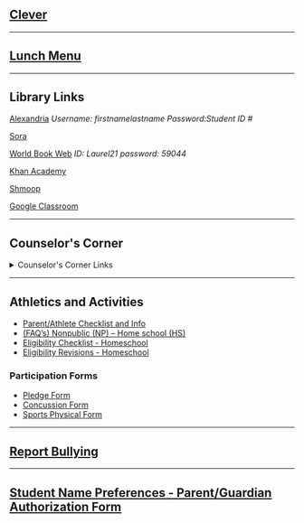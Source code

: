 
## [Clever](https://clever.com/oauth/authorize?channel=clever&client_id=4c63c1cf623dce82caac&confirmed=true&redirect_uri=https%3A%2F%2Fclever.com%2Fin%2Fauth_callback&response_type=code&state=2df4f2ff25aebea51078feee5d49f0ce3c35566f4ab6dff804a62153651b7d62&district_id=572387848389b60100000088)

---
## [Lunch Menu](https://laurelsd.sodexomyway.com/)

---

## Library Links
[Alexandria](https://laurelms.goalexandria.com/) *Username: firstnamelastname Password:Student ID #*

[Sora](https://soraapp.com/welcome)

[World Book Web](http://www.worldbookonline.com/wb/Login?ed=wb&subacct=N7401) *ID: Laurel21 password: 59044*

[Khan Academy](https://www.khanacademy.org/)

[Shmoop](https://www.shmoop.com/)

[Google Classroom](https://classroom.google.com/c/NTQzOTc4MzUwMzgy?cjc=bsc7yjv)

---

## Counselor's Corner
<details>
<summary> Counselor's Corner Links</summary>

<div><a href="https://lms.laurel.k12.mt.us/lms-quick-links/counselors-corner/counselors-corner-scheduling">Scheduling</a></div>

<div><a href="https://lms.laurel.k12.mt.us/lms-quick-links/counselors-corner/counselors-corner-resources">Resources</a></div>

<div><a href="https://lms.laurel.k12.mt.us/lms-quick-links/counselors-corner/counselors-corner-meet-the-counselors">Meet the Counselors</a></div>

<div><a href="https://lms.laurel.k12.mt.us/lms-quick-links/counselors-corner/counselors-corner-counseling-announcements">Counseling Announcements</a></div>

</details>

---
## Athletics and Activities
- [Parent/Athlete Checklist and Info](https://docs.google.com/document/d/1bsKaaUZSod55sp-5f0I7Vc2LFtqz3ZZfzZjE1__BlAo/edit)
- [(FAQ’s) Nonpublic (NP) – Home school (HS)](https://www.laurel.k12.mt.us/fs/resource-manager/view/77225d87-2ec3-441b-b5cd-f97833a6f3e2)
- [Eligibility Checklist - Homeschool](https://www.laurel.k12.mt.us/fs/resource-manager/view/f0fea885-059a-462b-964d-ba946b848689)
- [Eligibility Revisions - Homeschool](https://www.laurel.k12.mt.us/fs/resource-manager/view/9cf4aeab-71c0-4849-b2c0-7edee4ef8c79)
### Participation Forms
- [Pledge Form](https://www.laurel.k12.mt.us/fs/resource-manager/view/6d05fbfd-a695-4bcd-aeae-200a8a3cb3a3)
- [Concussion Form](https://www.laurel.k12.mt.us/fs/resource-manager/view/0726482d-0aab-4957-9744-75eca02036f9)
- [Sports Physical Form](https://cdn1.sportngin.com/attachments/document/ad7e-1857956/Pre-participationPhysicalForm-2022-23_1_.pdf#_ga=2.225630942.511108639.1660254334-1992758709.1660254333)
---
## [Report Bullying](https://laurel.flowforms.io/permanent/form/for_4kjoq3ddnXYzr)

---

## [Student Name Preferences - Parent/Guardian Authorization Form](https://laurel.flowforms.io/permanent/form/for_7M0b2lp62PgmG)
